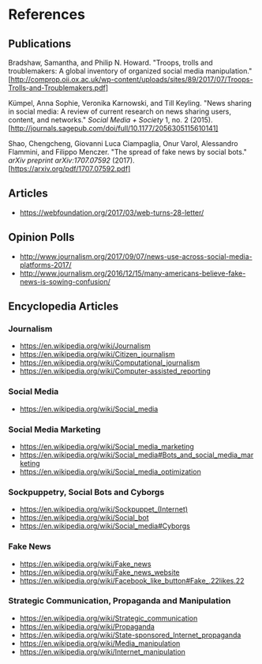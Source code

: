 # References

## Publications
Bradshaw, Samantha, and Philip N. Howard. "Troops, trolls and troublemakers: A global inventory of organized social media manipulation." [http://comprop.oii.ox.ac.uk/wp-content/uploads/sites/89/2017/07/Troops-Trolls-and-Troublemakers.pdf]

Kümpel, Anna Sophie, Veronika Karnowski, and Till Keyling. "News sharing in social media: A review of current research on news sharing users, content, and networks." _Social Media + Society_ 1, no. 2 (2015). [http://journals.sagepub.com/doi/full/10.1177/2056305115610141]

Shao, Chengcheng, Giovanni Luca Ciampaglia, Onur Varol, Alessandro Flammini, and Filippo Menczer. "The spread of fake news by social bots." _arXiv preprint arXiv:1707.07592_ (2017). [https://arxiv.org/pdf/1707.07592.pdf]

## Articles
- https://webfoundation.org/2017/03/web-turns-28-letter/

## Opinion Polls
- http://www.journalism.org/2017/09/07/news-use-across-social-media-platforms-2017/
- http://www.journalism.org/2016/12/15/many-americans-believe-fake-news-is-sowing-confusion/

## Encyclopedia Articles
### Journalism
- https://en.wikipedia.org/wiki/Journalism
- https://en.wikipedia.org/wiki/Citizen_journalism
- https://en.wikipedia.org/wiki/Computational_journalism
- https://en.wikipedia.org/wiki/Computer-assisted_reporting
### Social Media
- https://en.wikipedia.org/wiki/Social_media
### Social Media Marketing
- https://en.wikipedia.org/wiki/Social_media_marketing
- https://en.wikipedia.org/wiki/Social_media#Bots_and_social_media_marketing
- https://en.wikipedia.org/wiki/Social_media_optimization
### Sockpuppetry, Social Bots and Cyborgs
- https://en.wikipedia.org/wiki/Sockpuppet_(Internet)
- https://en.wikipedia.org/wiki/Social_bot
- https://en.wikipedia.org/wiki/Social_media#Cyborgs
### Fake News
- https://en.wikipedia.org/wiki/Fake_news
- https://en.wikipedia.org/wiki/Fake_news_website
- https://en.wikipedia.org/wiki/Facebook_like_button#Fake_.22likes.22
### Strategic Communication, Propaganda and Manipulation
- https://en.wikipedia.org/wiki/Strategic_communication
- https://en.wikipedia.org/wiki/Propaganda
- https://en.wikipedia.org/wiki/State-sponsored_Internet_propaganda
- https://en.wikipedia.org/wiki/Media_manipulation
- https://en.wikipedia.org/wiki/Internet_manipulation
